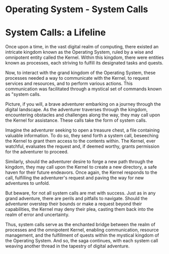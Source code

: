 # Operating System - System Calls

# System Calls: a Lifeline

Once upon a time, in the vast digital realm of computing, there existed an intricate kingdom known as the Operating System, ruled by a wise and omnipotent entity called the Kernel. Within this kingdom, there were entities known as processes, each striving to fulfill its designated tasks and quests.

Now, to interact with the grand kingdom of the Operating System, these processes needed a way to communicate with the Kernel, to request services and resources, and to perform various actions. This communication was facilitated through a mystical set of commands known as "system calls.

Picture, if you will, a brave adventurer embarking on a journey through the digital landscape. As the adventurer traverses through the kingdom, encountering obstacles and challenges along the way, they may call upon the Kernel for assistance. These calls take the form of system calls.

Imagine the adventurer seeking to open a treasure chest, a file containing valuable information. To do so, they send forth a system call, beseeching the Kernel to grant them access to the contents within. The Kernel, ever watchful, evaluates the request and, if deemed worthy, grants permission for the adventurer to proceed.

Similarly, should the adventurer desire to forge a new path through the kingdom, they may call upon the Kernel to create a new directory, a safe haven for their future endeavors. Once again, the Kernel responds to the call, fulfilling the adventurer's request and paving the way for new adventures to unfold.

But beware, for not all system calls are met with success. Just as in any grand adventure, there are perils and pitfalls to navigate. Should the adventurer overstep their bounds or make a request beyond their capabilities, the Kernel may deny their plea, casting them back into the realm of error and uncertainty.

Thus, system calls serve as the enchanted bridge between the realm of processes and the omnipotent Kernel, enabling communication, resource management, and the fulfillment of quests within the mystical kingdom of the Operating System. And so, the saga continues, with each system call weaving another thread in the tapestry of digital adventure.